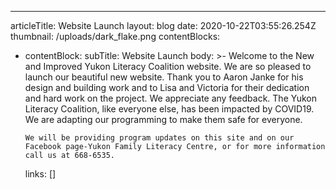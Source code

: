 ---
articleTitle: Website Launch
layout: blog
date: 2020-10-22T03:55:26.254Z
thumbnail: /uploads/dark_flake.png
contentBlocks:
  - contentBlock:
      subTitle: Website Launch
      body: >-
        Welcome to the New and Improved Yukon Literacy Coalition website. We are
        so pleased to launch our beautiful new website. Thank you to Aaron Janke
        for his design and building work and to Lisa and Victoria for their
        dedication and hard work on the project. We appreciate any feedback. The
        Yukon Literacy Coalition, like everyone else, has been impacted by
        COVID19. We are adapting our programming to make them safe for everyone.


        We will be providing program updates on this site and on our Facebook page-Yukon Family Literacy Centre, or for more information call us at 668-6535.
      links: []